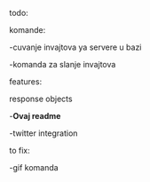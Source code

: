 todo:

komande:

-cuvanje invajtova ya servere u bazi

-komanda za slanje invajtova

features:

response objects

-**Ovaj readme**


-twitter integration

to fix:

-gif komanda

